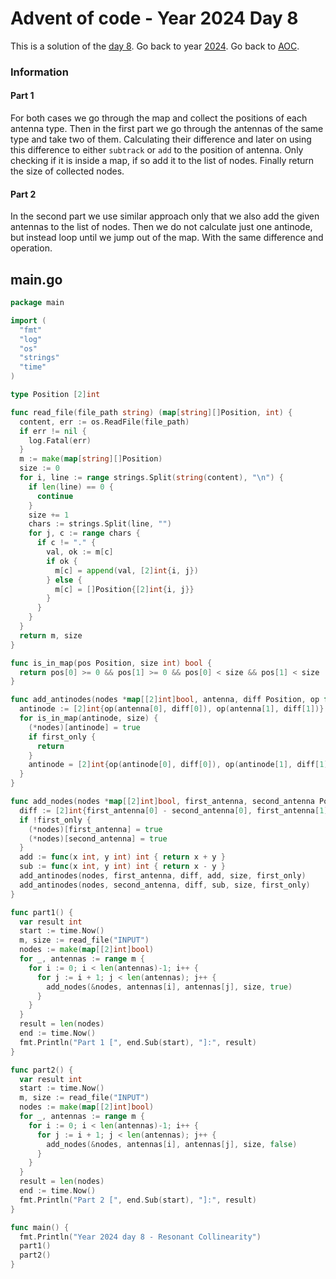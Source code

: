 # Advent of code - Year 2024 Day 8

This is a solution of the [day 8](https://adventofcode.com/2024/day/8). Go back to year [2024](2024.md). Go back to [AOC](../adventofcode.md).

### Information

#### Part 1

For both cases we go through the map and collect the positions of each antenna type. Then in the first part we go through the antennas of the same type and take two of them. Calculating their difference and later on using this difference to either `subtrack` or `add` to the position of antenna. Only checking if it is inside a map, if so add it to the list of nodes. Finally return the size of collected nodes.

#### Part 2

In the second part we use similar approach only that we also add the given antennas to the list of nodes. Then we do not calculate just one antinode, but instead loop until we jump out of the map. With the same difference and operation.

## main.go

```go
package main

import (
  "fmt"
  "log"
  "os"
  "strings"
  "time"
)

type Position [2]int

func read_file(file_path string) (map[string][]Position, int) {
  content, err := os.ReadFile(file_path)
  if err != nil {
    log.Fatal(err)
  }
  m := make(map[string][]Position)
  size := 0
  for i, line := range strings.Split(string(content), "\n") {
    if len(line) == 0 {
      continue
    }
    size += 1
    chars := strings.Split(line, "")
    for j, c := range chars {
      if c != "." {
        val, ok := m[c]
        if ok {
          m[c] = append(val, [2]int{i, j})
        } else {
          m[c] = []Position{[2]int{i, j}}
        }
      }
    }
  }
  return m, size
}

func is_in_map(pos Position, size int) bool {
  return pos[0] >= 0 && pos[1] >= 0 && pos[0] < size && pos[1] < size
}

func add_antinodes(nodes *map[[2]int]bool, antenna, diff Position, op func(int, int) int, size int, first_only bool) {
  antinode := [2]int{op(antenna[0], diff[0]), op(antenna[1], diff[1])}
  for is_in_map(antinode, size) {
    (*nodes)[antinode] = true
    if first_only {
      return
    }
    antinode = [2]int{op(antinode[0], diff[0]), op(antinode[1], diff[1])}
  }
}

func add_nodes(nodes *map[[2]int]bool, first_antenna, second_antenna Position, size int, first_only bool) {
  diff := [2]int{first_antenna[0] - second_antenna[0], first_antenna[1] - second_antenna[1]}
  if !first_only {
    (*nodes)[first_antenna] = true
    (*nodes)[second_antenna] = true
  }
  add := func(x int, y int) int { return x + y }
  sub := func(x int, y int) int { return x - y }
  add_antinodes(nodes, first_antenna, diff, add, size, first_only)
  add_antinodes(nodes, second_antenna, diff, sub, size, first_only)
}

func part1() {
  var result int
  start := time.Now()
  m, size := read_file("INPUT")
  nodes := make(map[[2]int]bool)
  for _, antennas := range m {
    for i := 0; i < len(antennas)-1; i++ {
      for j := i + 1; j < len(antennas); j++ {
        add_nodes(&nodes, antennas[i], antennas[j], size, true)
      }
    }
  }
  result = len(nodes)
  end := time.Now()
  fmt.Println("Part 1 [", end.Sub(start), "]:", result)
}

func part2() {
  var result int
  start := time.Now()
  m, size := read_file("INPUT")
  nodes := make(map[[2]int]bool)
  for _, antennas := range m {
    for i := 0; i < len(antennas)-1; i++ {
      for j := i + 1; j < len(antennas); j++ {
        add_nodes(&nodes, antennas[i], antennas[j], size, false)
      }
    }
  }
  result = len(nodes)
  end := time.Now()
  fmt.Println("Part 2 [", end.Sub(start), "]:", result)
}

func main() {
  fmt.Println("Year 2024 day 8 - Resonant Collinearity")
  part1()
  part2()
}
```


